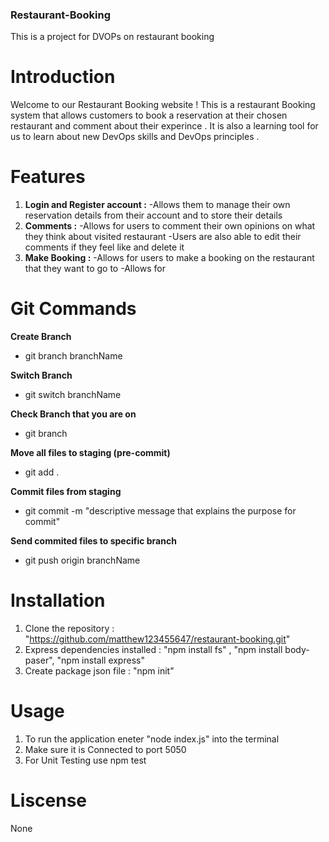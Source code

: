 ### Restaurant-Booking

This is a project for DVOPs on restaurant booking

# Introduction

Welcome to our Restaurant Booking website ! This is a restaurant Booking system that allows customers to book a reservation at their chosen restaurant and comment about their experince . It is also a learning tool for us to learn about new DevOps skills and DevOps principles .

# Features

1. **Login and Register account :**
   -Allows them to manage their own reservation details from their account and to
   store their details
2. **Comments :**
   -Allows for users to comment their own opinions on what they think about visited restaurant
   -Users are also able to edit their comments if they feel like and delete it
3. **Make Booking :**
   -Allows for users to make a booking on the restaurant that they want to go to
   -Allows for

# Git Commands

**Create Branch**

- git branch branchName

**Switch Branch**

- git switch branchName

**Check Branch that you are on**

- git branch

**Move all files to staging (pre-commit)**

- git add .

**Commit files from staging**

- git commit -m "descriptive message that explains the purpose for commit"

**Send commited files to specific branch**

- git push origin branchName

# Installation

1. Clone the repository : "https://github.com/matthew123455647/restaurant-booking.git"
2. Express dependencies installed : "npm install fs" , "npm install body-paser", "npm install express"
3. Create package json file : "npm init"

# Usage

1. To run the application eneter "node index.js" into the terminal
2. Make sure it is Connected to port 5050
3. For Unit Testing use npm test

# Liscense

None
